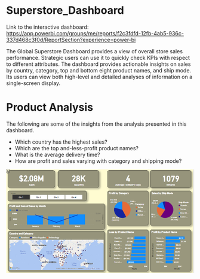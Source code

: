 # Superstore_Dashboard
Link to the interactive dashboard: https://app.powerbi.com/groups/me/reports/f2c3fdfd-12fb-4ab5-936c-337d468c3f0d/ReportSection?experience=power-bi

The Global Superstore Dashboard provides a view of overall store sales performance. Strategic users can use it to quickly check KPIs with respect to different attributes. The dashboard provides actionable insights on sales by country, category, top and bottom eight product names, and ship mode. 
Its users can view both high-level and detailed analyses of information on a single-screen display.

# Product Analysis
The following are some of the insights from the analysis presented in this dashboard.
* Which country has the highest sales?
* Which are the top and-less-profit product names?
* What is the average delivery time?
* How are profit and sales varying with category and shipping mode?

![alt text](https://github.com/ervhart/Superstore_Dashboard/blob/main/store.PNG)
